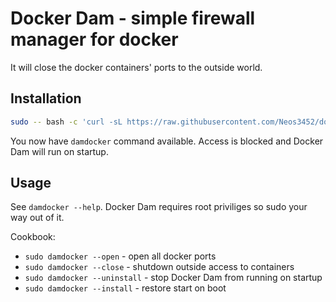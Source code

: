 # Docker Dam - simple firewall manager for docker

It will close the docker containers' ports to the outside world.

## Installation

```bash
sudo -- bash -c 'curl -sL https://raw.githubusercontent.com/Neos3452/docker-dam/master/docker-dam.sh > /usr/bin/damdocker && chmod +x /usr/bin/damdocker && damdocker --install'
```

You now have `damdocker` command available. Access is blocked and Docker Dam will run on startup.

## Usage

See `damdocker --help`. Docker Dam requires root priviliges so sudo your way out of it.

Cookbook:
- `sudo damdocker --open` - open all docker ports
- `sudo damdocker --close` - shutdown outside access to containers
- `sudo damdocker --uninstall` - stop Docker Dam from running on startup
- `sudo damdocker --install` - restore start on boot

